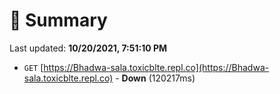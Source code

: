 # 📖 Summary
Last updated: **10/20/2021, 7:51:10 PM**

- `GET` [https://Bhadwa-sala.toxicblte.repl.co](https://Bhadwa-sala.toxicblte.repl.co) - **Down** (120217ms)
